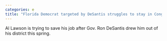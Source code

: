 ```yaml
---
categories: e
title: "Florida Democrat targeted by DeSantis struggles to stay in Congress"
---
```

Al Lawson is trying to save his job after Gov. Ron DeSantis drew him out of his district this spring.